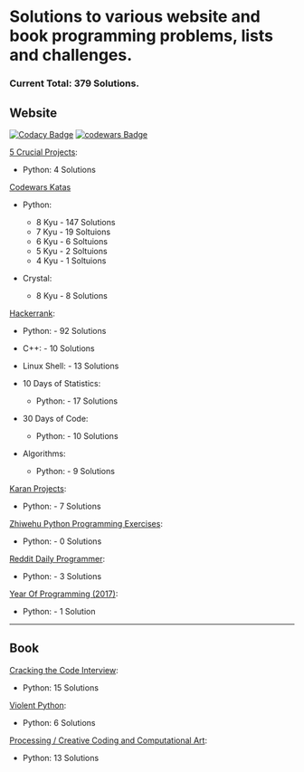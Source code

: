 # Solutions to various website and book programming problems, lists and challenges. 

### Current Total: 379 Solutions.

## Website

[![Codacy Badge](https://api.codacy.com/project/badge/Grade/126254b207de49d3afacc74de9b08a1a)](https://www.codacy.com/app/BryceFury/WebsiteSolutions?utm_source=github.com&utm_medium=referral&utm_content=BryceFury/WebsiteSolutions&utm_campaign=badger)
[![codewars Badge](https://www.codewars.com/users/BryceFury/badges/micro)](https://www.codewars.com/users/BryceFury/)

[5 Crucial Projects]( https://www.daniweb.com/programming/software-development/threads/131973/5-crucial-projects-for-beginners):
* Python: 4 Solutions

[Codewars Katas](https://www.codewars.com/)
* Python:
  * 8 Kyu - 147 Solutions
  * 7 Kyu -  19 Soltuions
  * 6 Kyu -   6 Soltuions
  * 5 Kyu -   2 Soltuions
  * 4 Kyu -   1 Soltuions

* Crystal:
  * 8 Kyu -  8 Solutions

[Hackerrank](https://www.hackerrank.com):
* Python:      -  92 Solutions
* C++:         -  10 Solutions
* Linux Shell: -  13 Solutions

* 10 Days of Statistics:
  * Python:    -  17 Solutions

* 30 Days of Code:
  * Python:    - 10 Solutions

* Algorithms:
  * Python:    -  9 Solutions

[Karan Projects](https://github.com/karan/Projects):
* Python:      -  7 Solutions

[Zhiwehu Python Programming Exercises](https://github.com/zhiwehu/Python-programming-exercises):
* Python:      - 0 Solutions

[Reddit Daily Programmer](https://www.reddit.com/r/dailyprogrammer/):
* Python:      -  3 Solutions

[Year Of Programming (2017)](https://github.com/YearOfProgramming/2017Challenges):
* Python:      -  1 Solution

----------

## Book

[Cracking the Code Interview](http://www.crackingthecodinginterview.com/):
* Python: 15 Solutions

[Violent Python](http://www.goodreads.com/book/show/16192263-violent-python/):
* Python: 6 Solutions

[Processing / Creative Coding and Computational Art](https://www.goodreads.com/book/show/1156210.Processing):
* Python: 13 Solutions
